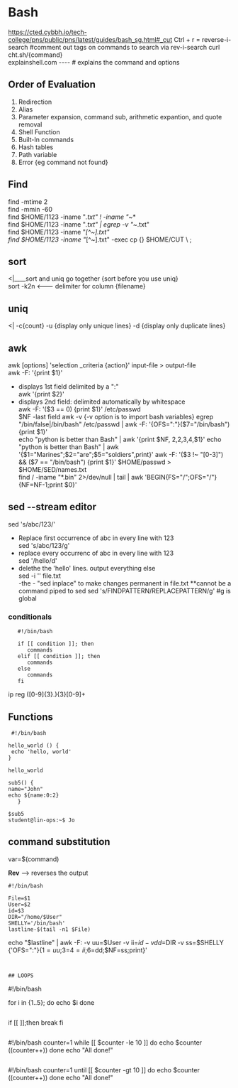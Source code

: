 # Bash  
https://cted.cybbh.io/tech-college/pns/public/pns/latest/guides/bash_sg.html#_cut
Ctrl + r = reverse-i-search
#comment out tags on commands to search via rev-i-search
 curl cht.sh/{command}   
explainshell.com ---- # explains the command and options     
   
## Order of Evaluation
1. Redirection  
2. Alias  
3. Parameter expansion, command sub, arithmetic expantion, and quote removal  
4. Shell Function  
5. Built-In commands  
6. Hash tables  
7. Path variable  
8. Error {eg command not found}  
    
## Find 
find -mtime 2  
find -mmin -60  
find $HOME/1123 -iname "*.txt" ! -iname "*~*  
find $HOME/1123 -iname "*.txt" | egrep -v "*~.txt"   
find $HOME/1123 -iname "*[^~].txt"    
find $HOME/1123 -iname "*[^~].txt" -exec cp {} $HOME/CUT \ ;   
  
## sort   
<|____sort and uniq go together  {sort before you use uniq}   
sort -k2n <--- delimiter for column {filename}

## uniq   
<| -c{count}   -u {display only unique lines} -d {display only duplicate lines}   
## awk   
awk [options] 'selection _criteria {action}' input-file > output-file   
awk -F: '{print $1}'   
   - displays 1st field delimited by a ":"  
awk '{print $2}'  
   - displays 2nd field: delimited automatically by whitespace  
 awk -F: '($3 == 0) {print $1}' /etc/passwd  
 $NF -last field  
 awk -v {-v option is to import bash variables}   
 egrep "/bin/false|/bin/bash" /etc/passwd | awk -F: '{OFS=":"}($7="/bin/bash"){print $1}'        
 echo "python is better than Bash" | awk '{print $NF, $2,$2,$3,$4,$1}'
 echo "python is better than Bash" | awk '{$1="Marines";$2="are";$5="soldiers",print}'
 awk -F: '($3 !~ "[0-3]") && ($7 == "/bin/bash") {print $1}' $HOME/passwd > $HOME/SED/names.txt  
 find / -iname "*.bin" 2>/dev/null | tail | awk 'BEGIN{FS="/";OFS="/"}{NF=NF-1;print $0}'
 
 
## sed --stream editor   

sed 's/abc/123/'    
   - Replace first occurrence of abc in every line with 123  
sed 's/abc/123/g'  
   - replace every occurrenc of abc in every line with 123  
sed '/hello/d'  
   - delethe the 'hello' lines. output everything else  
sed -i '<expression>' file.txt   
   -the - "sed inplace" to make changes permanent in file.txt  **cannot be a command piped to sed
sed 's/FINDPATTERN/REPLACEPATTERN/g' #g is global   
   
   
### conditionals
```
   #!/bin/bash
   
   if [[ condition ]]; then
      commands
   elif [[ condition ]]; then
      commands
   else
      commands
   fi
```
   ip reg
   ([0-9]{3}\.){3}[0-9]+
   
   
   
   
   
   
   
## Functions
  ```
   #!/bin/bash

hello_world () {
   echo 'hello, world'
}

hello_world
   ```
   ```
   sub5() {
   name="John"
   echo ${name:0:2}
      }
   
   $sub5
student@lin-ops:~$ Jo
   ```
 ## command substitution  
var=$(command)
   
   **Rev** --> reverses the output
 ```
 #!/bin/bash
 
 File=$1
 User=$2
 id=$3
 DIR="/home/$User"
 SHELLY='/bin/bash'
 lastline-$(tail -n1 $File)
 
 ```
 echo "$lastline" | awk -F: -v uu=$User -v ii=$id -v dd=$DIR -v ss=$SHELLY {'OFS=":"}{$1=uu;$3=$4=ii;$6=dd;$NF=ss;print}' 
 ```
 
 
## LOOPS
 ```
 #!/bin/bash

for i in {1..5}; 
do
    echo $i
done
 ```
 ```
 if [[ <condition> ]];then
  break
 fi
 ```  
  ``` 
   #!/bin/bash
counter=1
 while [[ $counter -le 10 ]]
 do 
  echo $counter
    ((counter++))
 done
 echo "All done!"
   ```
 ``` 
   #!/bin/bash
counter=1
 until [[ $counter -gt 10 ]]
 do 
  echo $counter
    ((counter++))
 done
 echo "All done!"
   ```
 
   
   
